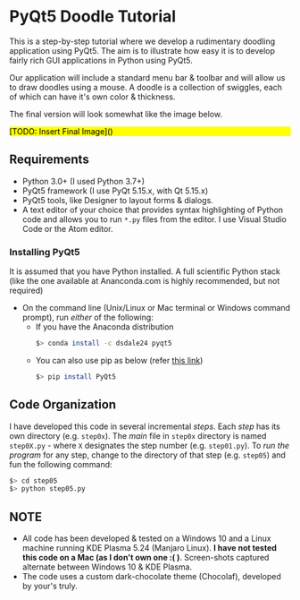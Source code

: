 # PyQt5 Doodle Tutorial

This is a step-by-step tutorial where we develop a rudimentary doodling application using PyQt5. The aim is to illustrate how easy it is to develop fairly rich GUI applications in Python using PyQt5.

Our application will include a standard menu bar & toolbar and will allow us to draw doodles using a mouse. A doodle is a collection of swiggles, each of which can have it's own color & thickness.

The final version will look somewhat like the image below.

<div style='background-color: yellow; color: black;'>
[TODO: Insert Final Image]()
</div>

## Requirements
- Python 3.0+ (I used Python 3.7+)
- PyQt5 framework (I use PyQt 5.15.x, with Qt 5.15.x)
- PyQt5 tools, like Designer to layout forms & dialogs.
- A text editor of your choice that provides syntax highlighting of Python code and allows you to run `*.py` files from the editor. I use Visual Studio Code or the Atom editor.


### Installing PyQt5
It is assumed that you have Python installed. A full scientific Python stack (like the one available at Ananconda.com is highly recommended, but not required)

- On the command line (Unix/Linux or Mac terminal or Windows command prompt), run _either_ of the following:
    * If you have the Anaconda distribution
        ```bash
        $> conda install -c dsdale24 pyqt5
        ```
    * You can also use pip as below (refer [this link](https://pypi.org/project/PyQt5/))
        ```bash
        $> pip install PyQt5
        ```

## Code Organization
I have developed this code in several incremental _steps_. Each _step_ has 
its own directory (e.g. `step0x`). The _main_ file in `step0x` directory is 
named `step0X.py` - where `X` designates the step number (e.g. `step01.py`). 
To _run the program_ for any step, change to the directory of that step (e.g.
`step05`) and fun the following command:
```bash
$> cd step05
$> python step05.py
```

## **NOTE**
- All code has been developed & tested on a Windows 10 and a Linux machine running KDE Plasma 5.24 (Manjaro Linux). **I have not tested this code on a Mac (as I don't own one :( )**. Screen-shots captured alternate between Windows 10 & KDE Plasma.
- The code uses a custom dark-chocolate theme (Chocolaf), developed by your's truly.
